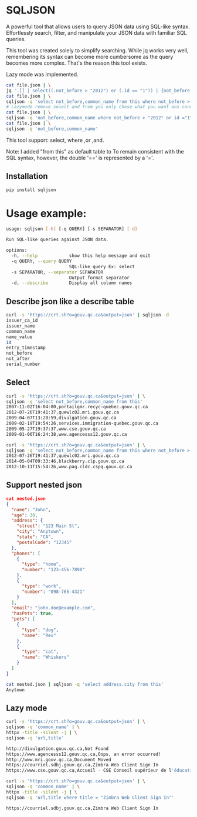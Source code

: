 # SQLJSON
A powerful tool that allows users to query JSON data using SQL-like syntax. Effortlessly search, filter, and manipulate your JSON data with familiar SQL queries.

This tool was created solely to simplify searching. While jq works very well, remembering its syntax can become more cumbersome as the query becomes more complex. That's the reason this tool exists. 

Lazy mode was implemented.
```bash
cat file.json | \
jq '.[] | select((.not_before > "2012") or (.id == "1")) | {not_before, common_name}'
cat file.json | \
sqljson -q 'select not_before,common_name from this where not_before > "2012" or id ="1"' 
# Lazymode remove select and from you only chose what you want ans condition
cat file.json | \
sqljson -q 'not_before,common_name where not_before > "2012" or id ="1"'
cat file.json | \
sqljson -q 'not_before,common_name'
```

This tool support:
select, where ,or ,and.

Note: I added "from this" as default table to To remain consistent with the SQL syntax, however, the double '==' is represented by a '='.

## Installation

```bash
pip install sqljson
```
# Usage example:

```bash
usage: sqljson [-h] [-q QUERY] [-s SEPARATOR] [-d]

Run SQL-like queries against JSON data.

options:
  -h, --help            show this help message and exit
  -q QUERY, --query QUERY
                        SQL-like query Ex: select
  -s SEPARATOR, --separator SEPARATOR
                        Output format separator
  -d, --describe        Display all column names
```

## Describe json like a describe table
```bash
curl -s 'https://crt.sh?o=gouv.qc.ca&output=json' | sqljson -d
issuer_ca_id
issuer_name
common_name
name_value
id
entry_timestamp
not_before
not_after
serial_number
```

## Select

```bash
curl -s 'https://crt.sh?o=gouv.qc.ca&output=json' | \
sqljson -q 'select not_before,common_name from this'
2007-11-02T16:04:00,portailgmr.recyc-quebec.gouv.qc.ca
2012-07-26T19:41:37,quewlc02.mri.gouv.qc.ca
2009-04-07T13:20:59,divulgation.gouv.qc.ca
2009-02-19T19:54:26,services.immigration-quebec.gouv.qc.ca
2009-05-27T19:37:37,www.cse.gouv.qc.ca
2009-01-06T16:24:38,www.agencesss12.gouv.qc.ca
```

```bash 
curl -s 'https://crt.sh?o=gouv.qc.ca&output=json' | \
sqljson -q 'select not_before,common_name from this where not_before > "2012"'
2012-07-26T19:41:37,quewlc02.mri.gouv.qc.ca
2014-05-04T09:33:46,blackberry.clp.gouv.qc.ca
2012-10-11T15:54:26,www.pag.cldc.cspq.gouv.qc.ca
```

## Support nested json

```json
cat nested.json 
{
  "name": "John",
  "age": 30,
  "address": {
    "street": "123 Main St",
    "city": "Anytown",
    "state": "CA",
    "postalCode": "12345"
  },
  "phones": [
    {
      "type": "home",
      "number": "123-456-7890"
    },
    {
      "type": "work",
      "number": "098-765-4321"
    }
  ],
  "email": "john.doe@example.com",
  "hasPets": true,
  "pets": [
    {
      "type": "dog",
      "name": "Rex"
    },
    {
      "type": "cat",
      "name": "Whiskers"
    }
  ]
}
```

```bash
cat nested.json | sqljson -q 'select address.city from this'
Anytown
```
## Lazy mode
```bash
curl -s 'https://crt.sh?o=gouv.qc.ca&output=json' | \
sqljson -q 'common_name' | \
httpx -title -silent -j | \
sqljson -q 'url,title'

http://divulgation.gouv.qc.ca,Not Found
https://www.agencesss12.gouv.qc.ca,Oops, an error occurred!
http://www.mri.gouv.qc.ca,Document Moved
https://courriel.sdbj.gouv.qc.ca,Zimbra Web Client Sign In
https://www.cse.gouv.qc.ca,Accueil - CSE Conseil supérieur de l'éducation CSE
```

```bash
curl -s 'https://crt.sh?o=gouv.qc.ca&output=json' | \
sqljson -q 'common_name' | \
httpx -title -silent -j | \
sqljson -q 'url,title where title = "Zimbra Web Client Sign In"'

https://courriel.sdbj.gouv.qc.ca,Zimbra Web Client Sign In
```